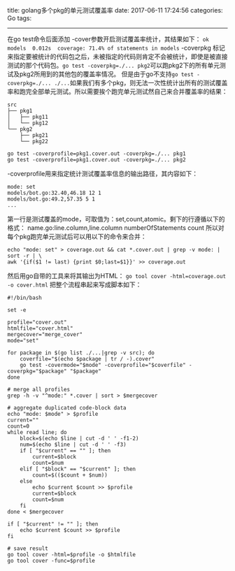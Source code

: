 title: golang多个pkg的单元测试覆盖率
date: 2017-06-11 17:24:56
categories: Go
tags:

---
在go test命令后面添加 -cover参数开启测试覆盖率统计，其结果如下：
`ok      models  0.012s  coverage: 71.4% of statements in models`
-coverpkg 标记来指定要被统计的代码包之后，未被指定的代码则肯定不会被统计，即使是被直接测试的那个代码包。`go test -coverpkg=./... pkg2`可以跑pkg2下的所有单元测试及pkg2所用到的其他包的覆盖率情况。
但是由于go不支持`go test -coverpkg=./... ./...`如果我们有多个pkg，则无法一次性统计出所有的测试覆盖率和跑完全部单元测试。所以需要挨个跑完单元测试然自己来合并覆盖率的结果：

```golang
src
├── pkg1
│   ├── pkg11
│   └── pkg12
└── pkg2
    ├── pkg21
    └── pkg22
    
go test -coverprofile=pkg1.cover.out -coverpkg=./... pkg1
go test -coverprofile=pkg1.cover.out -coverpkg=./... pkg2
```
-coverprofile用来指定统计测试覆盖率信息的输出路径，其内容如下：

```
mode: set
models/bot.go:32.40,46.18 12 1
models/bot.go:49.2,57.35 5 1
...
```
第一行是测试覆盖的mode，可取值为：set,count,atomic。剩下的行遵循以下的格式：
name.go:line.column,line.column numberOfStatements count
所以对每个pkg跑完单元测试后可以用以下的命令来合并：
```
echo "mode: set" > coverage.out && cat *.cover.out | grep -v mode: | sort -r | \
awk '{if($1 != last) {print $0;last=$1}}' >> coverage.out
```
然后用go自带的工具来将其输出为HTML：
`go tool cover -html=coverage.out -o cover.html`
把整个流程串起来写成脚本如下：
```
#!/bin/bash

set -e

profile="cover.out"
htmlfile="cover.html"
mergecover="merge_cover"
mode="set"

for package in $(go list ./...|grep -v src); do
    coverfile="$(echo $package | tr / -).cover"
    go test -covermode="$mode" -coverprofile="$coverfile" -coverpkg="$package" "$package"
done

# merge all profiles
grep -h -v "^mode:" *.cover | sort > $mergecover

# aggregate duplicated code-block data
echo "mode: $mode" > $profile
current=""
count=0
while read line; do
    block=$(echo $line | cut -d ' ' -f1-2)
    num=$(echo $line | cut -d ' ' -f3)
    if [ "$current" == "" ]; then
        current=$block
        count=$num
    elif [ "$block" == "$current" ]; then
        count=$(($count + $num))
    else
        echo $current $count >> $profile
        current=$block
        count=$num
    fi
done < $mergecover

if [ "$current" != "" ]; then
    echo $current $count >> $profile
fi

# save result
go tool cover -html=$profile -o $htmlfile
go tool cover -func=$profile

```